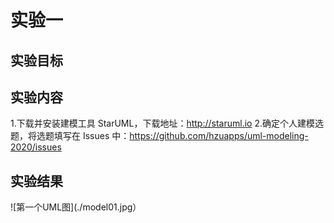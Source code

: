 # 实验一
## 实验目标
## 实验内容
 1.下载并安装建模工具 StarUML，下载地址：http://staruml.io
 2.确定个人建模选题，将选题填写在 Issues 中：https://github.com/hzuapps/uml-modeling-2020/issues

## 实验结果
![第一个UML图](./model01.jpg）
